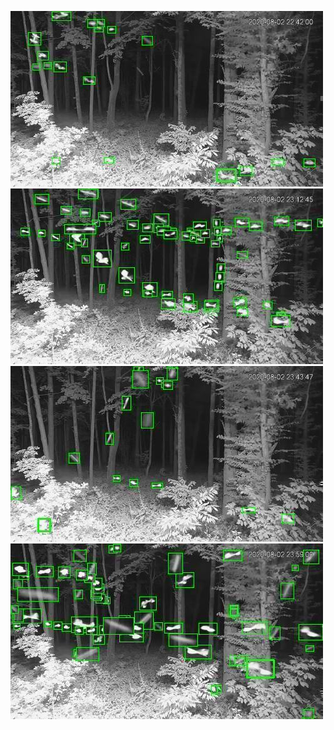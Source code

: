 ![20200802-224151-231156](in/20200802/20200802-224151-231156_0_.jpg)
![20200802-231201-234206](in/20200802/20200802-231201-234206_0_.jpg)
![20200802-234211-000001](in/20200802/20200802-234211-000001_0_.jpg)
![20200803-000006-003011](in/20200803/20200803-000006-003011_0_.jpg)
